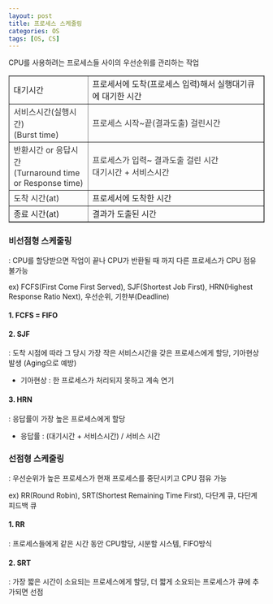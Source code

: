 ```yaml
---
layout: post
title: 프로세스 스케줄링
categories: OS
tags: [OS, CS]
---
```


CPU를 사용하려는 프로세스들 사이의 우선순위를 관리하는 작업

<table style="border-collapse: collapse; width: 100%;" border="1" data-ke-style="style4"><tbody><tr><td style="width: 30.9303%;">대기시간</td><td style="width: 69.0697%;">프로세서에 도착(프로세스 입력)해서 실행대기큐에 대기한 시간</td></tr><tr><td style="width: 30.9303%;"><span style="color: #333333;">서비스시간(실행시간)<br>(Burst time)</span></td><td style="width: 69.0697%;"><span style="color: #333333;">프로세스 시작~끝(결과도출) 걸린시간</span></td></tr><tr><td style="width: 30.9303%;"><span style="color: #333333;">반환시간 or 응답시간</span><br><span style="color: #333333;">(Turnaround time or Response time)</span></td><td style="width: 69.0697%;"><span style="color: #333333;">프로세스가 입력~ 결과도출 걸린 시간</span><br><span style="color: #333333;">대기시간 + 서비스시간</span></td></tr><tr><td style="width: 30.9303%;"><span style="color: #333333;">도착 시간(at)</span></td><td style="width: 69.0697%;">프로세서에 도착한 시간</td></tr><tr><td style="width: 30.9303%;">종료 시간(at)</td><td style="width: 69.0697%;">결과가 도출된 시간</td></tr></tbody></table>

### 비선점형 스케줄링 
: CPU를 할당받으면 작업이 끝나 CPU가 반환될 때 까지 다른 프로세스가 CPU 점유 불가능

ex) FCFS(First Come First Served), SJF(Shortest Job First), HRN(Highest Response Ratio Next), 우선순위, 기한부(Deadline)

#### 1. FCFS = FIFO

#### 2. SJF 
: 도착 시점에 따라 그 당시 가장 작은 서비스시간을 갖은 프로세스에게 할당, 기아현상 발생 (Aging으로 예방)
 - 기아현상 : 한 프로세스가 처리되지 못하고 계속 연기

#### 3. HRN 
: 응답률이 가장 높은 프로세스에게 할당 
 - 응답률 : (대기시간 + 서비스시간) / 서비스 시간

### 선점형 스케줄링 
: 우선순위가 높은 프로세스가 현재 프로세스를 중단시키고 CPU 점유 가능

ex) RR(Round Robin), SRT(Shortest Remaining Time First), 다단계 큐, 다단계 피드백 큐

#### 1. RR 
: 프로세스들에게 같은 시간 동안 CPU할당, 시분할 시스템, FIFO방식

#### 2. SRT 
: 가장 짧은 시간이 소요되는 프로세스에게 할당, 더 짧게 소요되는 프로세스가 큐에 추가되면 선점